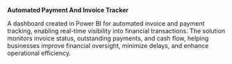 **Automated Payment And Invoice Tracker**

A dashboard created in Power BI for automated invoice and payment tracking, enabling real-time visibility into financial transactions. The solution monitors invoice status, outstanding payments, and cash flow, helping businesses improve financial oversight, minimize delays, and enhance operational efficiency.  
